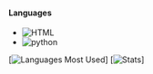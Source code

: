 
#### Languages
+ ![HTML](https://img.shields.io/badge/-HTML-FF008F)
+ ![python](https://img.shields.io/badge/-Python-FF008F)

[![Languages Most Used](https://github-readme-stats.vercel.app/api/top-langs/?username=pirxcyfinal&show_icons=true&theme=radical)]
[![Stats](https://github-readme-stats.vercel.app/api?username=pirxcyfinal&show_icons=true&theme=radical)]


